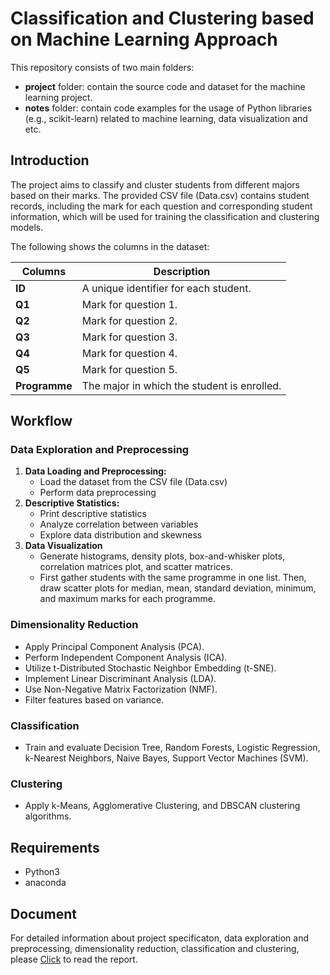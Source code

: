 # Classification and Clustering based on Machine Learning Approach

This repository consists of two main folders: 
- **project** folder: contain the source code and dataset for the machine learning project.
- **notes** folder: contain code examples for the usage of Python libraries (e.g., scikit-learn) related to machine learning, data visualization and etc.

## Introduction

The project aims to classify and cluster students from different majors based on their marks. The provided CSV file (Data.csv) contains student records, including the mark for each question and corresponding student information, which will be used for training the classification and clustering models.

The following shows the columns in the dataset: 

| Columns     | Description                                        |
|------------ |----------------------------------------------------|
| **ID**      | A unique identifier for each student.              |
| **Q1**      | Mark for question 1.                               |
| **Q2**      | Mark for question 2.                               |
| **Q3**      | Mark for question 3.                               |
| **Q4**      | Mark for question 4.                               |
| **Q5**      | Mark for question 5.                               |
| **Programme** | The major in which the student is enrolled.      |

## Workflow
### Data Exploration and Preprocessing
1. **Data Loading and Preprocessing:**
   - Load the dataset from the CSV file (Data.csv)
   - Perform data preprocessing 
2. **Descriptive Statistics:**
   - Print descriptive statistics
   - Analyze correlation between variables
   - Explore data distribution and skewness  
3. **Data Visualization**
   - Generate histograms, density plots, box-and-whisker plots, correlation matrices plot, and scatter matrices.
   - First gather students with the same programme in one list. Then, draw scatter plots for median, mean, standard deviation, minimum, and maximum marks for each programme.

### Dimensionality Reduction
- Apply Principal Component Analysis (PCA).
- Perform Independent Component Analysis (ICA).
- Utilize t-Distributed Stochastic Neighbor Embedding (t-SNE).
- Implement Linear Discriminant Analysis (LDA).
- Use Non-Negative Matrix Factorization (NMF).
- Filter features based on variance.

### Classification 
- Train and evaluate Decision Tree, Random Forests, Logistic Regression, k-Nearest Neighbors, Naive Bayes, Support Vector Machines (SVM).

### Clustering 
- Apply k-Means, Agglomerative Clustering, and DBSCAN clustering algorithms.

## Requirements
- Python3
- anaconda

## Document
For detailed information about project specificaton, data exploration and preprocessing,  dimensionality reduction, classification and clustering, please [Click](./project/report.pdf) to read the report.



